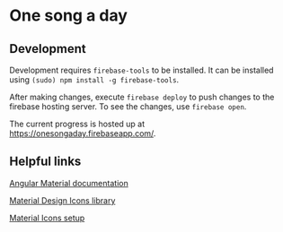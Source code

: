 # One song a day

## Development

Development requires `firebase-tools` to be installed. It can be installed using `(sudo) npm install -g firebase-tools`. 

After making changes, execute `firebase deploy` to push changes to the firebase hosting server. To see the changes, use `firebase open`. 

The current progress is hosted up at https://onesongaday.firebaseapp.com/.

## Helpful links

[Angular Material documentation](https://material.angularjs.org/latest/#/)

[Material Design Icons library](https://www.google.com/design/icons/)

[Material Icons setup](http://google.github.io/material-design-icons/)